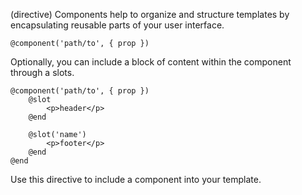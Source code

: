 (directive)
Components help to organize and structure templates by encapsulating reusable parts of your user interface.

```textwire
@component('path/to', { prop })
```

Optionally, you can include a block of content within the component through a slots.

```textwire
@component('path/to', { prop })
    @slot
        <p>header</p>
    @end

    @slot('name')
        <p>footer</p>
    @end
@end
```

Use this directive to include a component into your template.
